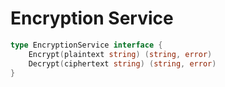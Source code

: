 # Encryption Service

```go
type EncryptionService interface {
    Encrypt(plaintext string) (string, error)
    Decrypt(ciphertext string) (string, error)
}
```
